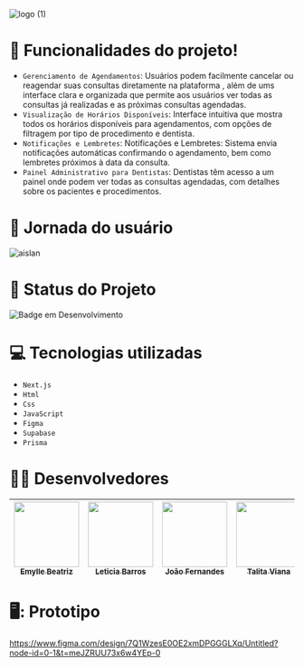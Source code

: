 
![logo  (1)](https://github.com/user-attachments/assets/15a2f5b5-f9d9-4201-b046-935bd7cab345)

# :hammer: Funcionalidades do projeto!

- `Gerenciamento de Agendamentos`:  Usuários podem facilmente cancelar ou reagendar suas consultas diretamente na plataforma , além de ums interface clara e organizada que permite aos usuários ver todas as consultas já realizadas e as próximas consultas agendadas.
- `Visualização de Horários Disponíveis`: Interface intuitiva que mostra todos os horários disponíveis para agendamentos, com opções de filtragem por tipo de procedimento e dentista.
- `Notificações e Lembretes`: Notificações e Lembretes: Sistema envia notificações automáticas confirmando o agendamento, bem como lembretes próximos à data da consulta.
- `Painel Administrativo para Dentistas`: Dentistas têm acesso a um painel onde podem ver todas as consultas agendadas, com detalhes sobre os pacientes e procedimentos.
# 📑 Jornada do usuário 
![aislan](https://github.com/user-attachments/assets/0ef35908-33a0-4b11-a7c4-33a6e06444b8)

# :construction: Status do Projeto
![Badge em Desenvolvimento](http://img.shields.io/static/v1?label=STATUS&message=EM%20DESENVOLVIMENTO&color=GREEN&style=for-the-badge)

# :computer: Tecnologias utilizadas
- `Next.js` 
- `Html` 
- `Css`
- `JavaScript`
- `Figma`
- `Supabase`
- `Prisma`
  
 # :technologist: Desenvolvedores

| [<img loading="lazy" src="https://avatars.githubusercontent.com/u/146274561?v=4" width=115><br><sub>Emylle Beatriz</sub>](https://github.com/Emyllebsousa) |  [<img loading="lazy" src="https://avatars.githubusercontent.com/u/127801531?v=4" width=115><br><sub>Leticia Barros</sub>](https://github.com/leticiabarros23) |  [<img loading="lazy" src="https://avatars.githubusercontent.com/u/137800495?v=4" width=115><br><sub>João Fernandes</sub>](https://github.com/billiezinha) | [<img loading="lazy" src="https://avatars.githubusercontent.com/u/137807145?v=4" width=115><br><sub>Talita Viana</sub>](https://github.com/Vianaat) |
| :---: | :---: | :---: | :---: |


# 🖥️: Prototipo
https://www.figma.com/design/7Q1WzesE0OE2xmDPGGGLXq/Untitled?node-id=0-1&t=meJZRUU73x6w4YEp-0


